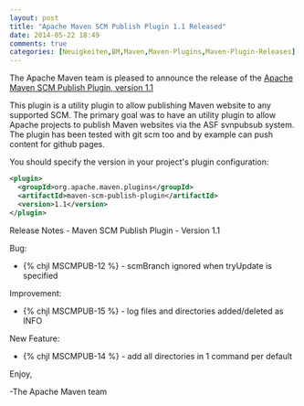 ```yaml
---
layout: post
title: "Apache Maven SCM Publish Plugin 1.1 Released"
date: 2014-05-22 18:49
comments: true
categories: [Neuigkeiten,BM,Maven,Maven-Plugins,Maven-Plugin-Releases]
---
```

The Apache Maven team is pleased to announce the release of the 
[Apache Maven SCM Publish Plugin, version 1.1](http://maven.apache.org/plugins/maven-scm-publish-plugin/)

This plugin is a utility plugin to allow publishing Maven website to any 
supported SCM. The primary goal was to have an utility plugin to allow Apache 
projects to publish Maven websites via the ASF svnpubsub system. The plugin 
has been tested with git scm too and by example can push content for github 
pages.


You should specify the version in your project's plugin configuration:

``` xml
<plugin>
  <groupId>org.apache.maven.plugins</groupId>
  <artifactId>maven-scm-publish-plugin</artifactId>
  <version>1.1</version>
</plugin>
```

<!-- more -->

Release Notes - Maven SCM Publish Plugin - Version 1.1

Bug:

 * {% chjl MSCMPUB-12 %} - scmBranch ignored when tryUpdate is specified

Improvement:

 * {% chjl MSCMPUB-15 %} - log files and directories added/deleted as INFO

New Feature:

 * {% chjl MSCMPUB-14 %} - add all directories in 1 command per default

Enjoy,

-The Apache Maven team
